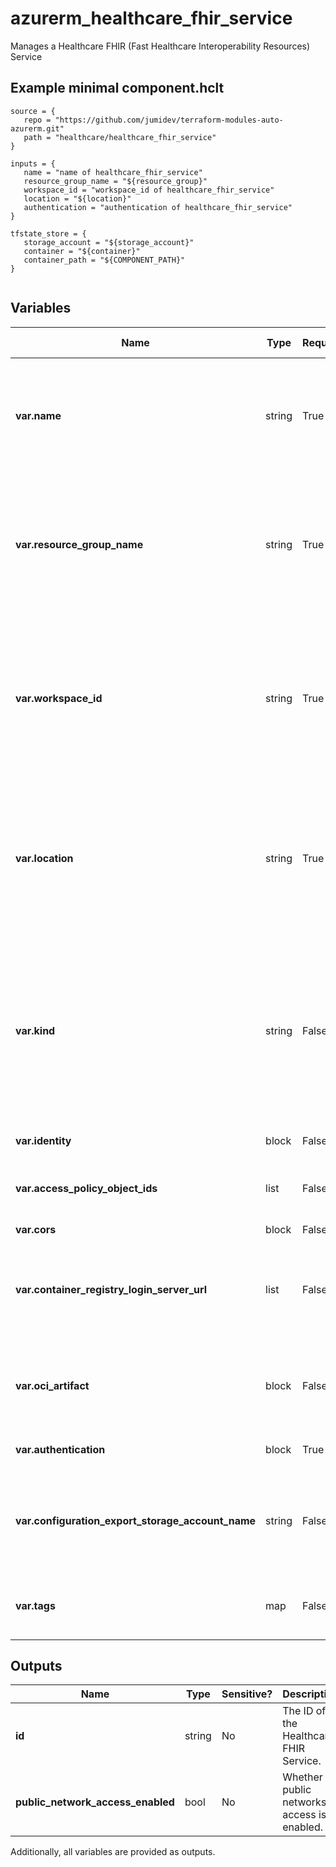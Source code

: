 # azurerm_healthcare_fhir_service

Manages a Healthcare FHIR (Fast Healthcare Interoperability Resources) Service

## Example minimal component.hclt

```hcl
source = {
   repo = "https://github.com/jumidev/terraform-modules-auto-azurerm.git" 
   path = "healthcare/healthcare_fhir_service" 
}

inputs = {
   name = "name of healthcare_fhir_service" 
   resource_group_name = "${resource_group}" 
   workspace_id = "workspace_id of healthcare_fhir_service" 
   location = "${location}" 
   authentication = "authentication of healthcare_fhir_service" 
}

tfstate_store = {
   storage_account = "${storage_account}" 
   container = "${container}" 
   container_path = "${COMPONENT_PATH}" 
}


```

## Variables

| Name | Type | Required? |  Default  |  possible values |  Description |
| ---- | ---- | --------- |  ----------- | ----------- | ----------- |
| **var.name** | string | True | -  |  -  |  Specifies the name of the Healthcare FHIR Service. Changing this forces a new Healthcare FHIR Service to be created. | 
| **var.resource_group_name** | string | True | -  |  -  |  Specifies the name of the Resource Group in which to create the Healthcare FHIR Service. Changing this forces a new resource to be created. | 
| **var.workspace_id** | string | True | -  |  -  |  Specifies the id of the Healthcare Workspace where the Healthcare FHIR Service should exist. Changing this forces a new Healthcare FHIR Service to be created. | 
| **var.location** | string | True | -  |  -  |  Specifies the Azure Region where the Healthcare FHIR Service should be created. Changing this forces a new Healthcare FHIR Service to be created. | 
| **var.kind** | string | False | `fhir-R4`  |  `fhir-Stu3`, `fhir-R4`  |  Specifies the kind of the Healthcare FHIR Service. Possible values are: `fhir-Stu3` and `fhir-R4`. Defaults to `fhir-R4`. Changing this forces a new Healthcare FHIR Service to be created. | 
| **var.identity** | block | False | -  |  -  |  An `identity` block. | 
| **var.access_policy_object_ids** | list | False | -  |  -  |  A list of the access policies of the service instance. | 
| **var.cors** | block | False | -  |  -  |  A `cors` block. | 
| **var.container_registry_login_server_url** | list | False | -  |  -  |  A list of azure container registry settings used for convert data operation of the service instance. | 
| **var.oci_artifact** | block | False | -  |  -  |  [A list](/docs/configuration/attr-as-blocks.html) of `oci_artifact` objects as defined below to describe [OCI artifacts for export](https://learn.microsoft.com/en-gb/azure/healthcare-apis/fhir/de-identified-export). | 
| **var.authentication** | block | True | -  |  -  |  An `authentication` block. | 
| **var.configuration_export_storage_account_name** | string | False | -  |  -  |  Specifies the name of the storage account which the operation configuration information is exported to. | 
| **var.tags** | map | False | -  |  -  |  A mapping of tags to assign to the Healthcare FHIR Service. | 



## Outputs

| Name | Type | Sensitive? | Description |
| ---- | ---- | --------- | --------- |
| **id** | string | No  | The ID of the Healthcare FHIR Service. | 
| **public_network_access_enabled** | bool | No  | Whether public networks access is enabled. | 

Additionally, all variables are provided as outputs.
